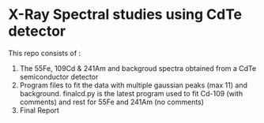 # X-Ray Spectral studies using CdTe detector
This repo consists of :
1. The 55Fe, 109Cd & 241Am and backgroud spectra obtained from a CdTe semiconductor detector
2. Program files to fit the data with multiple gaussian peaks (max 11) and background. finalcd.py is the latest program used to fit Cd-109 (with comments) and rest for 55Fe and 241Am (no comments)
3. Final Report
  
